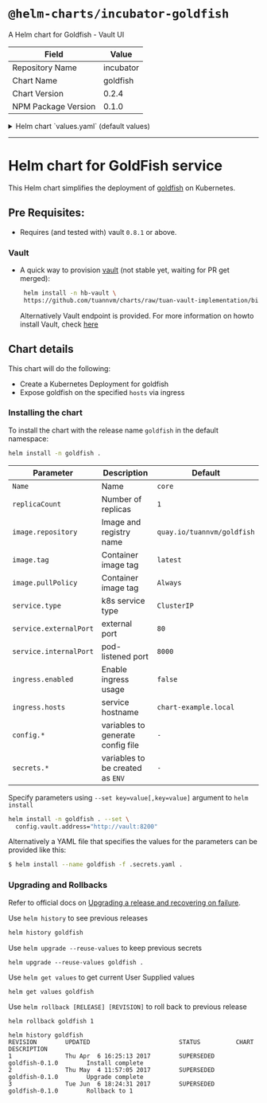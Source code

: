 # `@helm-charts/incubator-goldfish`

A Helm chart for Goldfish - Vault UI

| Field               | Value     |
| ------------------- | --------- |
| Repository Name     | incubator |
| Chart Name          | goldfish  |
| Chart Version       | 0.2.4     |
| NPM Package Version | 0.1.0     |

<details>

<summary>Helm chart `values.yaml` (default values)</summary>

```yaml
# Default values for goldfish.
# This is a YAML-formatted file.
# Declare variables to be passed into your templates.
replicaCount: 1
image:
  repository: quay.io/tuannvm/goldfish
  tag: v0.7.3
  pullPolicy: IfNotPresent
service:
  name: nginx
  type: ClusterIP
  externalPort: 80
  internalPort: 8000
  # Custom nodePort when type: NodePort
  # nodePort: 31000
ingress:
  enabled: false
  # Used to create an Ingress record.
  hosts:
    - chart-example.local
  annotations:
    # kubernetes.io/ingress.class: nginx
    # kubernetes.io/tls-acme: "true"
  tls:
    # Secrets must be manually created in the namespace.
    # - secretName: chart-example-tls
    #   hosts:
    #     - chart-example.local
resources:
  {}
  # We usually recommend not to specify default resources and to leave this as a conscious
  # choice for the user. This also increases chances charts run on environments with little
  # resources, such as Minikube. If you do want to specify resources, uncomment the following
  # lines, adjust them as necessary, and remove the curly braces after 'resources:'.
  # limits:
  #  cpu: 100m
  #  memory: 128Mi
  # requests:
  #  cpu: 100m
  #  memory: 128Mi
config:
  listener:
    tcp:
      address: '0.0.0.0:8000'
      tls_cert_file: ''
      tls_key_file: ''
      tls_disable: 1
  vault:
    address: 'http://vault:8200'
    tls_skip_verify: 1
    runtime_config: 'secret/goldfish'
    approle_login: 'auth/approle/login'
    approle_id: 'goldfish'
  disable_mlock: 1

secrets:
  vault-addr: 'http://vault:8200'
  vault-token: 'token'
```

</details>

---

# Helm chart for GoldFish service

This Helm chart simplifies the deployment of [goldfish](https://github.com/Caiyeon/goldfish) on Kubernetes.

## Pre Requisites:

- Requires (and tested with) vault `0.8.1` or above.

### Vault

- A quick way to provision [vault](https://github.com/tuannvm/charts/tree/tuan-vault-implementation/incubator/vault) (not stable yet, waiting for PR get merged):

  ```bash
   helm install -n hb-vault \
   https://github.com/tuannvm/charts/raw/tuan-vault-implementation/binary/vault-0.1.0.tgz
  ```

  Alternatively Vault endpoint is provided. For more information on howto install Vault, check [here](https://www.vaultproject.io/docs/install/index.html)

## Chart details

This chart will do the following:

- Create a Kubernetes Deployment for goldfish
- Expose goldfish on the specified `hosts` via ingress

### Installing the chart

To install the chart with the release name `goldfish` in the default namespace:

```bash
helm install -n goldfish .
```

| Parameter              | Description                       | Default                    |
| ---------------------- | --------------------------------- | -------------------------- |
| `Name`                 | Name                              | `core`                     |
| `replicaCount`         | Number of replicas                | `1`                        |
| `image.repository`     | Image and registry name           | `quay.io/tuannvm/goldfish` |
| `image.tag`            | Container image tag               | `latest`                   |
| `image.pullPolicy`     | Container image tag               | `Always`                   |
| `service.type`         | k8s service type                  | `ClusterIP`                |
| `service.externalPort` | external port                     | `80`                       |
| `service.internalPort` | pod-listened port                 | `8000`                     |
| `ingress.enabled`      | Enable ingress usage              | `false`                    |
| `ingress.hosts`        | service hostname                  | `chart-example.local`      |
| `config.*`             | variables to generate config file | `-`                        |
| `secrets.*`            | variables to be created as `ENV`  | `-`                        |

Specify parameters using `--set key=value[,key=value]` argument to `helm install`

```bash
helm install -n goldfish . --set \
  config.vault.address="http://vault:8200"
```

Alternatively a YAML file that specifies the values for the parameters can be provided like this:

```bash
$ helm install --name goldfish -f .secrets.yaml .
```

### Upgrading and Rollbacks

Refer to official docs on [Upgrading a release and recovering on failure](https://github.com/kubernetes/helm/blob/master/docs/using_helm.md#helm-upgrade-and-helm-rollback-upgrading-a-release-and-recovering-on-failure).

Use `helm history` to see previous releases

```bash
helm history goldfish
```

Use `helm upgrade --reuse-values` to keep previous secrets

```
helm upgrade --reuse-values goldfish .
```

Use `helm get values` to get current User Supplied values

```
helm get values goldfish
```

Use `helm rollback [RELEASE] [REVISION]` to roll back to previous release

```
helm rollback goldfish 1

helm history goldfish
REVISION        UPDATED                         STATUS          CHART                   DESCRIPTION
1               Thu Apr  6 16:25:13 2017        SUPERSEDED      goldfish-0.1.0        Install complete
2               Thu May  4 11:57:05 2017        SUPERSEDED      goldfish-0.1.0        Upgrade complete
3               Tue Jun  6 18:24:31 2017        SUPERSEDED      goldfish-0.1.0        Rollback to 1
```
